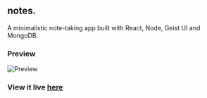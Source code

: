 ## notes.

A minimalistic note-taking app built with React, Node, Geist UI and MongoDB.

### Preview
![Preview](https://i.imgur.com/1EzRMep.png)

### View it live [here](https://kalyssao-notes-app.netlify.app/login)